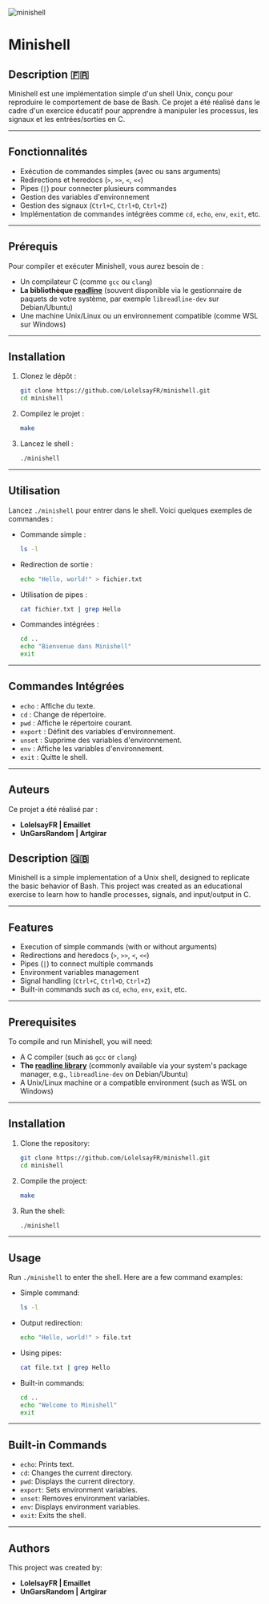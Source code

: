 ![minishell](https://github.com/user-attachments/assets/d4a311b8-98b2-498d-bc85-105916ebb865)

# Minishell

## Description 🇫🇷

Minishell est une implémentation simple d'un shell Unix, conçu pour reproduire le comportement de base de Bash. Ce projet a été réalisé dans le cadre d'un exercice éducatif pour apprendre à manipuler les processus, les signaux et les entrées/sorties en C.

---

## Fonctionnalités

- Exécution de commandes simples (avec ou sans arguments)
- Redirections et heredocs (`>`, `>>`, `<`, `<<`)
- Pipes (`|`) pour connecter plusieurs commandes
- Gestion des variables d'environnement
- Gestion des signaux (`Ctrl+C`, `Ctrl+D`, `Ctrl+Z`)
- Implémentation de commandes intégrées comme `cd`, `echo`, `env`, `exit`, etc.

---

## Prérequis

Pour compiler et exécuter Minishell, vous aurez besoin de :

- Un compilateur C (comme `gcc` ou `clang`)
- **La bibliothèque [readline](https://tiswww.case.edu/php/chet/readline/rltop.html)** (souvent disponible via le gestionnaire de paquets de votre système, par exemple `libreadline-dev` sur Debian/Ubuntu)
- Une machine Unix/Linux ou un environnement compatible (comme WSL sur Windows)

---

## Installation

1. Clonez le dépôt :

   ```bash
   git clone https://github.com/LolelsayFR/minishell.git
   cd minishell
   ```

2. Compilez le projet :

   ```bash
   make
   ```

3. Lancez le shell :

   ```bash
   ./minishell
   ```

---

## Utilisation

Lancez `./minishell` pour entrer dans le shell. Voici quelques exemples de commandes :

- Commande simple :
  ```bash
  ls -l
  ```

- Redirection de sortie :
  ```bash
  echo "Hello, world!" > fichier.txt
  ```

- Utilisation de pipes :
  ```bash
  cat fichier.txt | grep Hello
  ```

- Commandes intégrées :
  ```bash
  cd ..
  echo "Bienvenue dans Minishell"
  exit
  ```

---

## Commandes Intégrées

- `echo` : Affiche du texte.
- `cd` : Change de répertoire.
- `pwd` : Affiche le répertoire courant.
- `export` : Définit des variables d'environnement.
- `unset` : Supprime des variables d'environnement.
- `env` : Affiche les variables d'environnement.
- `exit` : Quitte le shell.

---

## Auteurs

Ce projet a été réalisé par :

- **LolelsayFR | Emaillet**
- **UnGarsRandom | Artgirar**

## Description 🇬🇧

Minishell is a simple implementation of a Unix shell, designed to replicate the basic behavior of Bash. This project was created as an educational exercise to learn how to handle processes, signals, and input/output in C.

---

## Features 

- Execution of simple commands (with or without arguments)
- Redirections and heredocs (`>`, `>>`, `<`, `<<`)
- Pipes (`|`) to connect multiple commands
- Environment variables management
- Signal handling (`Ctrl+C`, `Ctrl+D`, `Ctrl+Z`)
- Built-in commands such as `cd`, `echo`, `env`, `exit`, etc.

---

## Prerequisites

To compile and run Minishell, you will need:

- A C compiler (such as `gcc` or `clang`)
- **The [readline library](https://tiswww.case.edu/php/chet/readline/rltop.html)** (commonly available via your system's package manager, e.g., `libreadline-dev` on Debian/Ubuntu)
- A Unix/Linux machine or a compatible environment (such as WSL on Windows)

---

## Installation

1. Clone the repository:

   ```bash
   git clone https://github.com/LolelsayFR/minishell.git
   cd minishell
   ```

2. Compile the project:

   ```bash
   make
   ```

3. Run the shell:

   ```bash
   ./minishell
   ```

---

## Usage

Run `./minishell` to enter the shell. Here are a few command examples:

- Simple command:
  ```bash
  ls -l
  ```

- Output redirection:
  ```bash
  echo "Hello, world!" > file.txt
  ```

- Using pipes:
  ```bash
  cat file.txt | grep Hello
  ```

- Built-in commands:
  ```bash
  cd ..
  echo "Welcome to Minishell"
  exit
  ```

---

## Built-in Commands

- `echo`: Prints text.
- `cd`: Changes the current directory.
- `pwd`: Displays the current directory.
- `export`: Sets environment variables.
- `unset`: Removes environment variables.
- `env`: Displays environment variables.
- `exit`: Exits the shell.

---

## Authors

This project was created by:

- **LolelsayFR | Emaillet**
- **UnGarsRandom | Artgirar**
